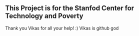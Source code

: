 ## This Project is for the Stanfod Center for Technology and Poverty
Thank you Vikas for all your help! :) 
Vikas is github god